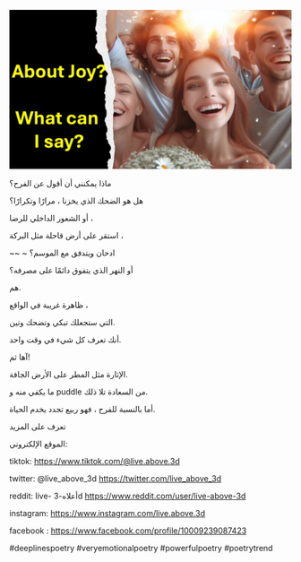 ![Video cover image](../cover.jpeg "cover-photo")

ماذا يمكنني أن أقول عن الفرح؟

هل هو الضحك الذي يخزنا ، مرارًا وتكرارًا؟

أو الشعور الداخلي للرضا ،

استقر على أرض قاحلة مثل البركة ،

~~ ~ ادحان ويتدفق مع الموسم؟

أو النهر الذي يتفوق دائمًا على مصرفه؟

هم.

ظاهرة غريبة في الواقع ،

التي ستجعلك تبكي وتضحك وتين.

أنك تعرف كل شيء في وقت واحد.

آها ثم!

الإثارة مثل المطر على الأرض الجافة.

ما يكفي منه و puddle من السعادة تلا ذلك.

أما بالنسبة للفرح ، فهو ربيع تجدد يخدم الحياة.

تعرف على المزيد

الموقع الإلكتروني:

tiktok: https://www.tiktok.com/@live.above.3d

twitter: @live_above_3d https://twitter.com/live_above_3d

reddit: live- أعلاه-3d https://www.reddit.com/user/live-above-3d

instagram: https://www.instagram.com/live.above.3d

facebook : https://www.facebook.com/profile/10009239087423

#deeplinespoetry #veryemotionalpoetry #powerfulpoetry #poetrytrend